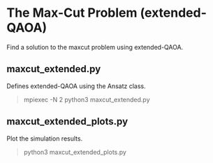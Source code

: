 The Max-Cut Problem (extended-QAOA)
===================================

Find a solution to the maxcut problem using extended-QAOA.

maxcut\_extended.py
-------------------

Defines extended-QAOA using the Ansatz class.

> mpiexec -N 2 python3 maxcut\_extended.py

maxcut\_extended\_plots.py
--------------------------

Plot the simulation results.

> python3 maxcut\_extended\_plots.py
